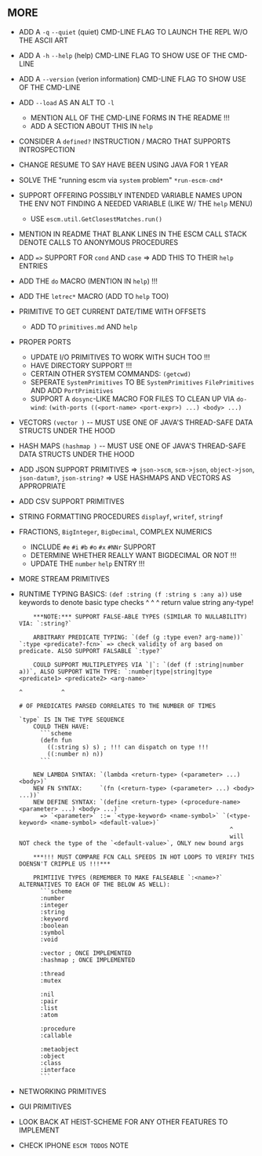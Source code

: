 <!-- TODO.md -->

## MORE


- ADD A `-q`  `--quiet` (quiet) CMD-LINE FLAG TO LAUNCH THE REPL W/O THE ASCII ART
- ADD A `-h`  `--help` (help) CMD-LINE FLAG TO SHOW USE OF THE CMD-LINE
- ADD A `--version` (verion information) CMD-LINE FLAG TO SHOW USE OF THE CMD-LINE
- ADD `--load` AS AN ALT TO `-l`
  
  * MENTION ALL OF THE CMD-LINE FORMS IN THE README !!!
  * ADD A SECTION ABOUT THIS IN `help`



- CONSIDER A `defined?` INSTRUCTION / MACRO THAT SUPPORTS INTROSPECTION

- CHANGE RESUME TO SAY HAVE BEEN USING JAVA FOR 1 YEAR




- SOLVE THE "running escm via `system` problem"
  `*run-escm-cmd*`

- SUPPORT OFFERING POSSIBLY INTENDED VARIABLE NAMES UPON THE ENV NOT FINDING A NEEDED VARIABLE (LIKE W/ THE `help` MENU)
  * USE `escm.util.GetClosestMatches.run()`

- MENTION IN README THAT BLANK LINES IN THE ESCM CALL STACK DENOTE CALLS TO ANONYMOUS PROCEDURES



- ADD `=>` SUPPORT FOR `cond` AND `case`
  => ADD THIS TO THEIR `help` ENTRIES



- ADD THE `do` MACRO (MENTION IN `help`) !!!
- ADD THE `letrec*` MACRO (ADD TO `help` TOO)


- PRIMITIVE TO GET CURRENT DATE/TIME WITH OFFSETS
  * ADD TO `primitives.md` AND `help`



- PROPER PORTS
  * UPDATE I/O PRIMITIVES TO WORK WITH SUCH TOO !!!
  * HAVE DIRECTORY SUPPORT !!!
  * CERTAIN OTHER SYSTEM COMMANDS: `(getcwd)`
  * SEPERATE `SystemPrimitives` TO BE `SystemPrimitives` `FilePrimitives` AND ADD `PortPrimitives`
  * SUPPORT A `dosync`-LIKE MACRO FOR FILES TO CLEAN UP VIA `do-wind`: 
    `(with-ports ((<port-name> <port-expr>) ...) <body> ...)`

- VECTORS `(vector )` -- MUST USE ONE OF JAVA'S THREAD-SAFE DATA STRUCTS UNDER THE HOOD
- HASH MAPS `(hashmap )` -- MUST USE ONE OF JAVA'S THREAD-SAFE DATA STRUCTS UNDER THE HOOD

- ADD JSON SUPPORT PRIMITIVES
  => `json->scm`, `scm->json`, `object->json`, `json-datum?`, `json-string?`
  => USE HASHMAPS AND VECTORS AS APPROPRIATE

- ADD CSV SUPPORT PRIMITIVES

- STRING FORMATTING PROCEDURES `displayf`, `writef`, `stringf`

- FRACTIONS, `BigInteger`, `BigDecimal`, COMPLEX NUMERICS
  * INCLUDE `#e` `#i` `#b` `#o` `#x` `#NNr` SUPPORT
  * DETERMINE WHETHER REALLY WANT BIGDECIMAL OR NOT !!!
  * UPDATE THE `number` `help` ENTRY !!!

- MORE STREAM PRIMITIVES




- RUNTIME TYPING
  BASICS: `(def :string (f :string s :any a))` use keywords to denote basic type checks
                ^          ^         ^
            return value  string     any-type!

          ***NOTE:*** SUPPORT FALSE-ABLE TYPES (SIMILAR TO NULLABILITY) VIA: `:string?`
          
          ARBITRARY PREDICATE TYPING: `(def (g :type even? arg-name))` `:type <predicate?-fcn>` => check validity of arg based on predicate. ALSO SUPPORT FALSABLE `:type?`

          COULD SUPPORT MULTIPLETYPES VIA `|`: `(def (f :string|number a))`, ALSO SUPPORT WITH TYPE: `:number|type|string|type <predicate1> <predicate2> <arg-name>`
                                                                                                              ^           ^
                                                                                                              # OF PREDICATES PARSED CORRELATES TO THE NUMBER OF TIMES
                                                                                                              `type` IS IN THE TYPE SEQUENCE
          COULD THEN HAVE:
            ```scheme
            (defn fun
              ((:string s) s) ; !!! can dispatch on type !!!
              ((:number n) n))
            ```

          NEW LAMBDA SYNTAX: `(lambda <return-type> (<parameter> ...) <body>)`
          NEW FN SYNTAX:     `(fn (<return-type> (<parameter> ...) <body> ...))`
          NEW DEFINE SYNTAX: `(define <return-type> (<procedure-name> <parameter> ...) <body> ...)`
            => `<parameter>` ::= `<type-keyword> <name-symbol>` `(<type-keyword> <name-symbol> <default-value>)`
                                                                  ^
                                                                  will NOT check the type of the `<default-value>`, ONLY new bound args

          ***!!! MUST COMPARE FCN CALL SPEEDS IN HOT LOOPS TO VERIFY THIS DOENSN'T CRIPPLE US !!!***

          PRIMTIIVE TYPES (REMEMBER TO MAKE FALSEABLE `:<name>?` ALTERNATIVES TO EACH OF THE BELOW AS WELL):
            ```scheme
            :number
            :integer
            :string
            :keyword
            :boolean
            :symbol
            :void

            :vector ; ONCE IMPLEMENTED
            :hashmap ; ONCE IMPLEMENTED

            :thread
            :mutex

            :nil
            :pair
            :list
            :atom

            :procedure
            :callable

            :metaobject
            :object
            :class
            :interface
            ```




- NETWORKING PRIMITIVES

- GUI PRIMITIVES

- LOOK BACK AT HEIST-SCHEME FOR ANY OTHER FEATURES TO IMPLEMENT

- CHECK IPHONE `ESCM TODOS` NOTE